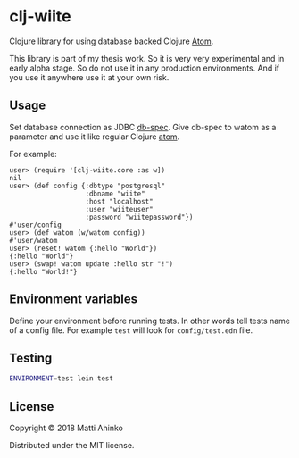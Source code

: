 # clj-wiite

Clojure library for using database backed Clojure
[Atom](https://clojure.org/reference/atoms).

This library is part of my thesis work. So it is very very experimental and in
early alpha stage. So do not use it in any production environments. And if you
use it anywhere use it at your own risk.

## Usage

Set database connection as JDBC
[db-spec](http://clojure-doc.org/articles/ecosystem/java_jdbc/home.html). Give
db-spec to watom as a parameter and use it like regular Clojure
[atom](https://clojure.org/reference/atoms).

For example:

```
user> (require '[clj-wiite.core :as w])
nil
user> (def config {:dbtype "postgresql"
                   :dbname "wiite"
                   :host "localhost"
                   :user "wiiteuser"
                   :password "wiitepassword"})
#'user/config
user> (def watom (w/watom config))
#'user/watom
user> (reset! watom {:hello "World"})
{:hello "World"}
user> (swap! watom update :hello str "!")
{:hello "World!"}
```

## Environment variables

Define your environment before running tests. In other words tell tests name of
a config file. For example `test` will look for `config/test.edn` file.

## Testing

```  bash
ENVIRONMENT=test lein test
```

## License

Copyright © 2018 Matti Ahinko

Distributed under the MIT license.
